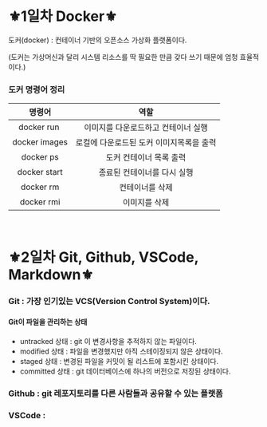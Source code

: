 # ⚜️1일차 Docker⚜️

도커(docker) : 컨테이너 기반의 오픈소스 가상화 플랫폼이다.

(도커는 가상머신과 달리 시스템 리소스를 딱 필요한 만큼 갖다 쓰기 때문에 엄청 효율적이다.)

### 도커 명령어 정리
| 명령어 | 역할 |
| :--: | :--: |
| docker run <OPTIONS> <IMAGE> | 이미지를 다운로드하고 컨테이너 실행 |
| docker images | 로컬에 다운로드된 도커 이미지목록을 출력 |
| docker ps <OPTIONS> | 도커 컨테이너 목록 출력 |
| docker start <OPTIONS> <CONTAINER> | 종료된 컨테이너를 다시 실행 |
| docker rm <OPTIONS> <CONTAINER> | 컨테이너를 삭제 |
| docker rmi <OPTIONS> <CONTAINER> | 이미지를 삭제 |

<br>


# ⚜️2일차 Git, Github, VSCode, Markdown⚜️

### Git :  가장 인기있는 VCS(Version Control System)이다.

#### Git이 파일을 관리하는 상태
- untracked 상태 : git 이 변경사항을 추적하지 않는 파일이다.
- modified 상태 : 파일을 변경했지만 아직 스테이징되지 않은 상태이다.
- staged 상태 : 변경된 파일을 커밋이 될 리스트에 포함시킨 상태이다.
- committed 상태 : git 데이터베이스에 하나의 버전으로 저장된 상태이다.


### Github : git 레포지토리를 다른 사람들과 공유할 수 있는 플랫폼


### VSCode :   
  
  
